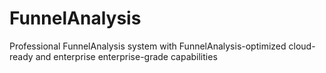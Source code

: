 # FunnelAnalysis
Professional FunnelAnalysis system with FunnelAnalysis-optimized cloud-ready and enterprise enterprise-grade capabilities
